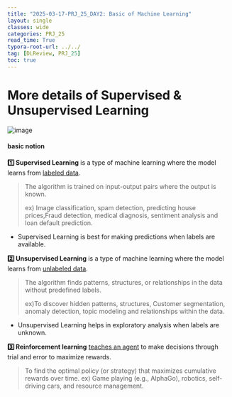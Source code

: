 ```yaml
---
title: "2025-03-17-PRJ_25_DAY2: Basic of Machine Learning"
layout: single
classes: wide
categories: PRJ_25
read_time: True
typora-root-url: ../../
tag: [DLReview, PRJ_25]
toc: true 
---
```

# More details of Supervised & Unsupervised Learning 
![image](https://github.com/user-attachments/assets/c17e4d10-30d6-416d-b4c1-a529b7b9a902)

 
#### basic notion
 
**1️⃣ Supervised Learning** is a type of machine learning where the model learns from <ins>labeled data</ins>.
> 
>The algorithm is trained on input-output pairs where the output is known.
> 
> ex) Image classification, spam detection, predicting house prices,Fraud detection, medical diagnosis, sentiment analysis and loan default prediction.
- Supervised Learning is best for making predictions when labels are available.



**2️⃣ Unsupervised Learning** is a type of machine learning where the model learns from <ins>unlabeled data</ins>.
> 
>The algorithm finds patterns, structures, or relationships in the data without predefined labels.
> 
> ex)To discover hidden patterns, structures, Customer segmentation, anomaly detection, topic modeling and relationships within the data.
- Unsupervised Learning helps in exploratory analysis when labels are unknown.

 
**3️⃣ Reinforcement learning** <ins>teaches an agent</ins> to make decisions through trial and error to maximize rewards.
> To find the optimal policy (or strategy) that maximizes cumulative rewards over time.
> ex) Game playing (e.g., AlphaGo), robotics, self-driving cars, and resource management.

